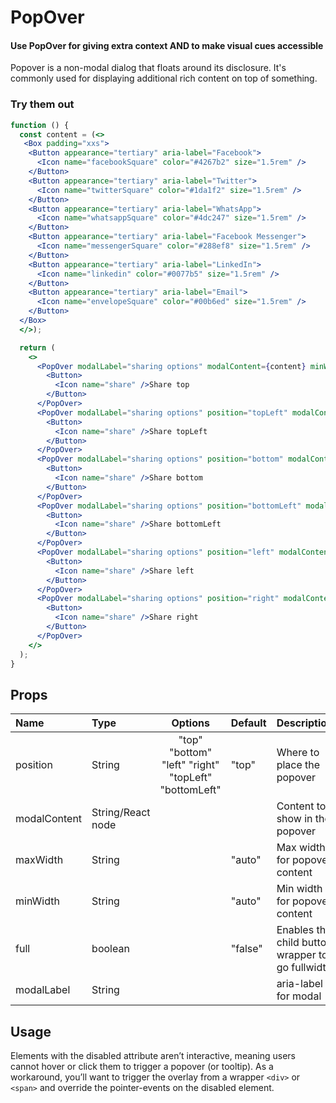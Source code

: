 # PopOver

#### Use PopOver for giving extra context AND to make visual cues accessible

Popover is a non-modal dialog that floats around its disclosure. It's
commonly used for displaying additional rich content on top of something.

### Try them out

```.jsx
function () {
  const content = (<>
   <Box padding="xxs">
    <Button appearance="tertiary" aria-label="Facebook">
      <Icon name="facebookSquare" color="#4267b2" size="1.5rem" />
    </Button>
    <Button appearance="tertiary" aria-label="Twitter">
      <Icon name="twitterSquare" color="#1da1f2" size="1.5rem" />
    </Button>
    <Button appearance="tertiary" aria-label="WhatsApp">
      <Icon name="whatsappSquare" color="#4dc247" size="1.5rem" />
    </Button>
    <Button appearance="tertiary" aria-label="Facebook Messenger">
      <Icon name="messengerSquare" color="#288ef8" size="1.5rem" />
    </Button>
    <Button appearance="tertiary" aria-label="LinkedIn">
      <Icon name="linkedin" color="#0077b5" size="1.5rem" />
    </Button>
    <Button appearance="tertiary" aria-label="Email">
      <Icon name="envelopeSquare" color="#00b6ed" size="1.5rem" />
    </Button>
  </Box>
  </>);

  return (
    <>
      <PopOver modalLabel="sharing options" modalContent={content} minWidth="23em">
        <Button>
          <Icon name="share" />Share top
        </Button>
      </PopOver>
      <PopOver modalLabel="sharing options" position="topLeft" modalContent={content} minWidth="23em">
        <Button>
          <Icon name="share" />Share topLeft
        </Button>
      </PopOver>
      <PopOver modalLabel="sharing options" position="bottom" modalContent={content} minWidth="23em">
        <Button>
          <Icon name="share" />Share bottom
        </Button>
      </PopOver>
      <PopOver modalLabel="sharing options" position="bottomLeft" modalContent={content} minWidth="23em">
        <Button>
          <Icon name="share" />Share bottomLeft
        </Button>
      </PopOver>
      <PopOver modalLabel="sharing options" position="left" modalContent={content} minWidth="23em">
        <Button>
          <Icon name="share" />Share left
        </Button>
      </PopOver>
      <PopOver modalLabel="sharing options" position="right" modalContent={content} minWidth="23em">
        <Button>
          <Icon name="share" />Share right
        </Button>
      </PopOver>
    </>
  );
}
```

## Props

| Name         | Type              |                       Options                        | Default | Description                                      |
| :----------- | :---------------- | :--------------------------------------------------: | :------ | :----------------------------------------------- |
| position     | String            | "top" "bottom" "left" "right" "topLeft" "bottomLeft" | "top"   | Where to place the popover                       |
| modalContent | String/React node |                                                      |         | Content to show in the popover                   |
| maxWidth     | String            |                                                      | "auto"  | Max width for popover content                    |
| minWidth     | String            |                                                      | "auto"  | Min width for popover content                    |
| full         | boolean           |                                                      | "false" | Enables the child button wrapper to go fullwidth |
| modalLabel   | String            |                                                      |         | aria-label for modal                             |

## Usage

Elements with the disabled attribute aren’t interactive, meaning users cannot
hover or click them to trigger a popover (or tooltip). As a workaround, you’ll
want to trigger the overlay from a wrapper `<div>` or `<span>` and override the
pointer-events on the disabled element.
